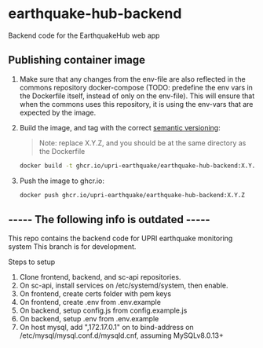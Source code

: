 # earthquake-hub-backend
Backend code for the EarthquakeHub web app

## Publishing container image
1. Make sure that any changes from the env-file are also reflected in the commons repository docker-compose (TODO: predefine the env vars in the Dockerfile itself, instead of only on the env-file). This will ensure that when the commons uses this repository, it is using the env-vars that are expected by the image.
2. Build the image, and tag with the correct [semantic versioning](https://semver.org/): 
    > Note: replace X.Y.Z, and you should be at the same directory as the Dockerfile

    ```bash
    docker build -t ghcr.io/upri-earthquake/earthquake-hub-backend:X.Y.Z .
    ```
3. Push the image to ghcr.io:
    ```bash
    docker push ghcr.io/upri-earthquake/earthquake-hub-backend:X.Y.Z
    ```


## ----- The following info is outdated -----

This repo contains the backend code for UPRI earthquake monitoring system
This branch is for development.

Steps to setup
1. Clone frontend, backend, and sc-api repositories.
2. On sc-api, install services on /etc/systemd/system, then enable.
3. On frontend, create certs folder with pem keys
3. On frontend, create .env from .env.example
4. On backend, setup config.js from config.example.js
5. On backend, setup .env from .env.example
6. On host mysql, add ",172.17.0.1" on to bind-address on /etc/mysql/mysql.conf.d/mysqld.cnf, assuming MySQLv8.0.13+

